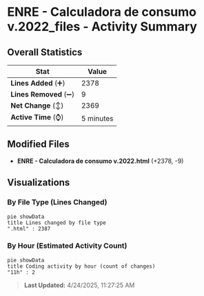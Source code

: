 # ENRE - Calculadora de consumo v.2022_files - Activity Summary 

## Overall Statistics

| Stat                   | Value                                                             |
| ---------------------- | ----------------------------------------------------------------- |
| **Lines Added** (➕)   | 2378                                          |
| **Lines Removed** (➖) | 9                                        |
| **Net Change** (↕)    | 2369                |
| **Active Time** (⌚)   | 5 minutes |


## Modified Files
- **ENRE - Calculadora de consumo v.2022.html** (+2378, -9)

## Visualizations

### By File Type (Lines Changed)

```mermaid
pie showData
title Lines changed by file type
".html" : 2387
```

### By Hour (Estimated Activity Count)

```mermaid
pie showData
title Coding activity by hour (count of changes)
"11h" : 2
```


> **Last Updated:** 4/24/2025, 11:27:25 AM